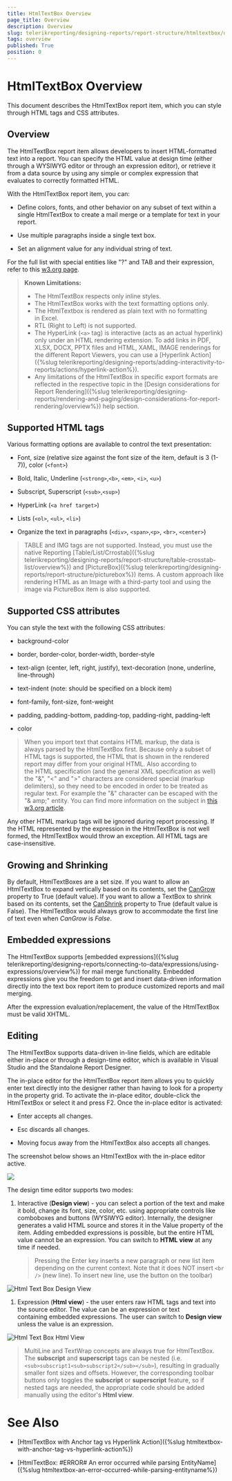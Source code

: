 ```yaml
---
title: HtmlTextBox Overview
page_title: Overview 
description: Overview
slug: telerikreporting/designing-reports/report-structure/htmltextbox/overview
tags: overview
published: True
position: 0
---
```


# HtmlTextBox Overview

This document describes the HtmlTextBox report item, which you can style through HTML tags and CSS attributes. 

## Overview

The HtmlTextBox report item allows developers to insert HTML-formatted text into a report. You can specify the HTML value at design time (either through a WYSIWYG editor or through an expression editor), or retrieve it from a data source by using any simple or complex expression that evaluates to correctly formatted HTML. 

With the HtmlTextBox report item, you can: 

* Define colors, fonts, and other behavior on any subset of text within a single HtmlTextBox to create a mail merge or a template for text in your report. 

* Use multiple paragraphs inside a single text box. 

* Set an alignment value for any individual string of text. 

For the full list with special entities like "?" and TAB and their expression, refer to this [w3.org page](http://www.w3.org/TR/xhtml1/DTD/xhtml-special.ent). 

> __Known Limitations:__ 
>* The HtmlTextBox respects only inline styles.
>* The HtmlTextBox works with the text formatting options only.
>* The HtmlTextbox is rendered as plain text with no formatting in Excel.
>* RTL (Right to Left) is not supported.
>* The HyperLink (`<a>` tag) is interactive (acts as an actual hyperlink) only under an HTML rendering extension. To add links in PDF, XLSX, DOCX, PPTX files and HTML, XAML, IMAGE renderings for the different Report Viewers, you can use a [Hyperlink Action]({%slug telerikreporting/designing-reports/adding-interactivity-to-reports/actions/hyperlink-action%}).
>* Any limitations of the HtmlTextBox in specific export formats are reflected in the respective topic in the [Design considerations for Report Rendering]({%slug telerikreporting/designing-reports/rendering-and-paging/design-considerations-for-report-rendering/overview%}) help section.


## Supported HTML tags

Various formatting options are available to control the text presentation:

* Font, size (relative size against the font size of the item, default is 3 (1-7)), color (`<font>`)

* Bold, Italic, Underline (`<strong>`,`<b>`, `<em>`, `<i>`, `<u>`)

* Subscript, Superscript (`<sub>`,`<sup>`)

* HyperLink (`<a href target>`)

* Lists (`<ol>`, `<ul>`, `<li>`)

* Organize the text in paragraphs (`<div>`, `<span>`,`<p>`, `<br>`, `<center>`)

> TABLE and IMG tags are not supported. Instead, you must use the native Reporting [Table/List/Crrostab]({%slug telerikreporting/designing-reports/report-structure/table-crosstab-list/overview%}) and [PictureBox]({%slug telerikreporting/designing-reports/report-structure/picturebox%}) items. A custom approach like rendering HTML as an Image with a third-party tool and using the image via PictureBox item is also supported. 


## Supported CSS attributes

You can style the text with the following CSS attributes: 

* background-color

* border, border-color, border-width, border-style

* text-align (center, left, right, justify), text-decoration (none, underline, line-through)

* text-indent (note: should be specified on a block item)

* font-family, font-size, font-weight

* padding, padding-bottom, padding-top, padding-right, padding-left

* color

> When you import text that contains HTML markup, the data is always parsed by the HtmlTextBox first. Because only a subset of HTML tags is supported, the HTML that is shown in the rendered report may differ from your original HTML. Also according to the HTML specification (and the general XML specification as well) the "&", "<" and ">" characters are considered special (markup delimiters), so they need to be encoded in order to be treated as regular text. For example the "&" character can be escaped with the "& amp;" entity. You can find more information on the subject in [this w3.org article](http://www.w3.org/TR/REC-xml/#syntax). 

Any other HTML markup tags will be ignored during report processing. If the HTML represented by the expression in the HtmlTextBox is not well formed, the HtmlTextBox would throw an exception. All HTML tags are case-insensitive. 

## Growing and Shrinking

By default, HtmlTextBoxes are a set size. If you want to allow an HtmlTextBox to expand vertically based on its contents, set the [CanGrow](/reporting/api/Telerik.Reporting.TextItemBase#Telerik_Reporting_TextItemBase_CanGrow)  property to True (default value). If you want to allow a TextBox to shrink based on its contents, set the [CanShrink](/reporting/api/Telerik.Reporting.TextItemBase#Telerik_Reporting_TextItemBase_CanShrink) property to True (default value is False). The HtmlTextBox would always grow to accommodate the first line of text even when _CanGrow_ is _False_. 

## Embedded expressions

The HtmlTextBox supports [embedded expressions]({%slug telerikreporting/designing-reports/connecting-to-data/expressions/using-expressions/overview%}) for mail merge functionality. Embedded expressions give you the freedom to get and insert data-driven information directly into the text box report item to produce customized reports and mail merging. 

After the expression evaluation/replacement, the value of the HtmlTextBox must be valid XHTML.

## Editing

The HtmlTextBox supports data-driven in-line fields, which are editable either in-place or through a design-time editor, which is available in Visual Studio and the Standalone Report Designer. 

The in-place editor for the HtmlTextBox report item allows you to quickly enter text directly into the designer rather than having to look for a property in the property grid. To activate the in-place editor, double-click the HtmlTextBox or select it and press F2. Once the in-place editor is activated: 

* Enter accepts all changes.

* Esc discards all changes.

* Moving focus away from the HtmlTextBox also accepts all changes. 

The screenshot below shows an HtmlTextBox with the in-place editor active. 

  ![](images/HtmlTextBox3.png)

The design time editor supports two modes:

1. Interactive (__Design view__) - you can select a portion of the text and make it bold, change its font, size, color, etc. using appropriate controls like comboboxes and buttons (WYSIWYG editor). Internally, the designer generates a valid HTML source and stores it in the Value property of the item. Adding embedded expressions is possible, but the entire HTML value cannot be an expression. You can switch to __HTML view__ at any time if needed. 

   >Pressing the Enter key inserts a new paragraph or new list item depending on the current context. Note that it does NOT insert `<br />` (new line). To insert new line, use the button on the toolbar) 

  ![Html Text Box Design View](images/HtmlTextBox_DesignView.png)

1. Expression (__Html view__) - the user enters raw HTML tags and text into the source editor. The value can be an expression or text containing embedded expressions. The user can switch to __Design view__ unless the value is an expression. 

  ![Html Text Box Html View](images/HtmlTextBox_HtmlView.png)

> MultiLine and TextWrap concepts are always true for HtmlTextBox. The __subscript__ and __superscript__ tags can be nested (i.e. `<sub>subscript1<sub>subscript2</sub></sub>`), resulting in gradually smaller font sizes and offsets. However, the corresponding toolbar buttons only toggles the __subscript__ or __superscript__ feature, so if nested tags are needed, the appropriate code should be added manually using the editor's __Html view__. 

# See Also

* [HtmlTextBox with Anchor tag vs Hyperlink Action]({%slug htmltextbox-with-anchor-tag-vs-hyperlink-action%})

* [HtmlTextBox: #ERROR# An error occurred while parsing EntityName]({%slug htmltextbox-an-error-occurred-while-parsing-entityname%})
